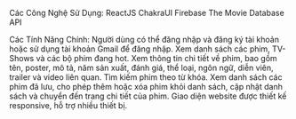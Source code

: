 Các Công Nghệ Sử Dụng:
ReactJS
ChakraUI
Firebase
The Movie Database API

Các Tính Năng Chính:
Người dùng có thể đăng nhập và đăng ký tài khoản hoặc sử dụng tài khoản Gmail để đăng nhập.
Xem danh sách các phim, TV-Shows và các bộ phim đang hot.
Xem thông tin chi tiết về phim, bao gồm tên, poster, mô tả, năm sản xuất, đánh giá, thể loại, ngôn ngữ, diễn viên, trailer và video liên quan.
Tìm kiếm phim theo từ khóa.
Xem danh sách các phim đã lưu, cho phép thêm hoặc xóa phim khỏi danh sách, cập nhật danh sách và chuyển đến trang chi tiết của phim.
Giao diện website được thiết kế responsive, hỗ trợ nhiều thiết bị.